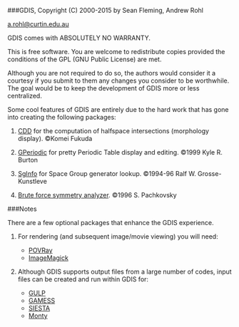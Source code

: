 ###GDIS, Copyright (C) 2000-2015 by Sean Fleming, Andrew Rohl

a.rohl@curtin.edu.au

GDIS comes with ABSOLUTELY NO WARRANTY.

This is free software. You are welcome to redistribute copies provided the conditions of the GPL (GNU Public License) are met.

Although you are not required to do so, the authors would consider it a courtesy if you submit to them any changes you consider to be worthwhile. The goal would be to keep the development of GDIS more
or less centralized.

Some cool features of GDIS are entirely due to the hard work that has gone into creating the following packages:

1. [CDD](http://www.inf.ethz.ch/personal/fukudak/cdd_home/) for the computation of halfspace intersections (morphology display).
	&copy;Komei Fukuda

2. [GPeriodic](http://www.frantz.fi/software/gperiodic.php) for pretty Periodic Table display and editing.
	&copy;1999 Kyle R. Burton 

3. [SgInfo](http://cci.lbl.gov/sginfo/) for Space Group generator lookup.
	&copy;1994-96 Ralf W. Grosse-Kunstleve

4. [Brute force symmetry analyzer](http://www.cobalt.chem.ucalgary.ca/ps/symmetry/).
	&copy;1996 S. Pachkovsky 

###Notes

There are a few optional packages that enhance the GDIS experience.

1. For rendering (and subsequent image/movie viewing) you will need:
	- [POVRay](http://www.povray.org)
	- [ImageMagick](http://imagemagick.org)

2. Although GDIS supports output files from a large number of codes, input files can be created and run within GDIS for:
	- [GULP](http://nanochemistry.curtin.edu.au/gulp/)
	- [GAMESS](http://www.msg.chem.iastate.edu/GAMESS/)
	- [SIESTA](http://departments.icmab.es/leem/siesta/)
	- [Monty](http://www.vsc.science.ru.nl/deij/monty.html)




